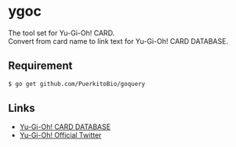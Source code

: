 # ygoc
The tool set for Yu-Gi-Oh! CARD.  
Convert from card name to link text for Yu-Gi-Oh! CARD DATABASE.

## Requirement
```bash
$ go get github.com/PuerkitoBio/goquery
```

## Links
* [Yu-Gi-Oh! CARD DATABASE](https://www.db.yugioh-card.com/yugiohdb/)
* [Yu-Gi-Oh! Official Twitter](https://twitter.com/yugioh_ocg_info)